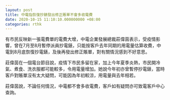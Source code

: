 ```yaml
---
layout: post
title: 中電指恢復抄錶發出修正賬單不會多收電費
date: 2020-10-15 11:10:10.000000000 +08:00
categories: rthk
---
```


有市民反映新一張電費單的電費大增，中電企業發展總裁莊偉茵表示，受疫情影響，曾在7月至8月暫停派員抄電錶，只能按客戶去年同期的用電量估算收費，中電到8月底恢復抄電錶，及後再發出修正賬單，對有關情況感到不好意思。

莊偉茵在一個電台節目說，疫情下市民多留在家，加上今年夏季炎熱，市民開冷氣、煮食、洗衣服都可能較多，令用電量增加。她說今年初亦曾暫停抄電錶，當時客戶對賬單沒有太大疑問，可能因為年初較涼，用電量與去年相若。

莊偉茵說，不論任何情況，中電都不會多收電費，客戶如有疑問亦可致電客戶中心查詢。
